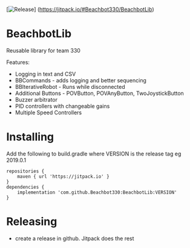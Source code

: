 [![Release](https://jitpack.io/v/Beachbot330/BeachbotLib.svg)]
(https://jitpack.io/#Beachbot330/BeachbotLib)

# BeachbotLib
Reusable library for team 330

Features:
* Logging in text and CSV
* BBCommands - adds logging and better sequencing
* BBIterativeRobot - Runs while disconnected
* Additional Buttons - POVButton, POVAnyButton, TwoJoystickButton
* Buzzer arbitrator
* PID controllers with changeable gains
* Multiple Speed Controllers

# Installing
Add the following to build.gradle where VERSION is the release tag eg 2019.0.1
```
repositories {
    maven { url 'https://jitpack.io' }
}
dependencies {
    implementation 'com.github.Beachbot330:BeachbotLib:VERSION'
}
```

# Releasing
* create a release in github. Jitpack does the rest
